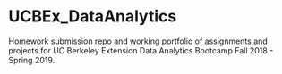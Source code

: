# UCBEx_DataAnalytics
Homework submission repo and working portfolio of assignments and projects for UC Berkeley Extension Data Analytics Bootcamp Fall 2018 - Spring 2019.
